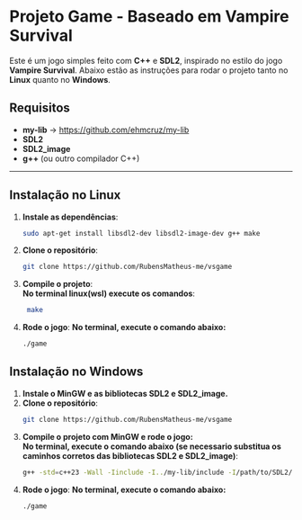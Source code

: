 # Projeto Game - Baseado em Vampire Survival

Este é um jogo simples feito com **C++** e **SDL2**, inspirado no estilo do jogo **Vampire Survival**. Abaixo estão as instruções para rodar o projeto tanto no **Linux** quanto no **Windows**.

## Requisitos
- **my-lib** -> https://github.com/ehmcruz/my-lib
- **SDL2**
- **SDL2_image**
- **g++** (ou outro compilador C++)

---

## Instalação no Linux

1. **Instale as dependências**:
   ```bash
   sudo apt-get install libsdl2-dev libsdl2-image-dev g++ make
2. **Clone o repositório**:
   ```bash
   git clone https://github.com/RubensMatheus-me/vsgame
3. **Compile o projeto**:  
   **No terminal linux(wsl) execute os comandos**:
    ```bash
     make
4. **Rode o jogo**:
   **No terminal, execute o comando abaixo:**
   ```bash
   ./game
## Instalação no Windows

1. **Instale o MinGW e as bibliotecas SDL2 e SDL2_image.**
2. **Clone o repositório**:
   ```bash
   git clone https://github.com/RubensMatheus-me/vsgame
3. **Compile o projeto com MinGW e rode o jogo:**  
   **No terminal, execute o comando abaixo (se necessario substitua os caminhos corretos das bibliotecas SDL2 e SDL2_image)**:
   ```bash
   g++ -std=c++23 -Wall -Iinclude -I../my-lib/include -I/path/to/SDL2/include -I/path/to/SDL2_image/include src/*.cpp -o game -L/path/to/SDL2/lib -L/path/to/SDL2_image/lib -lSDL2 -lSDL2_image
4. **Rode o jogo**:
   **No terminal, execute o comando abaixo:**
   ```bash
   ./game
